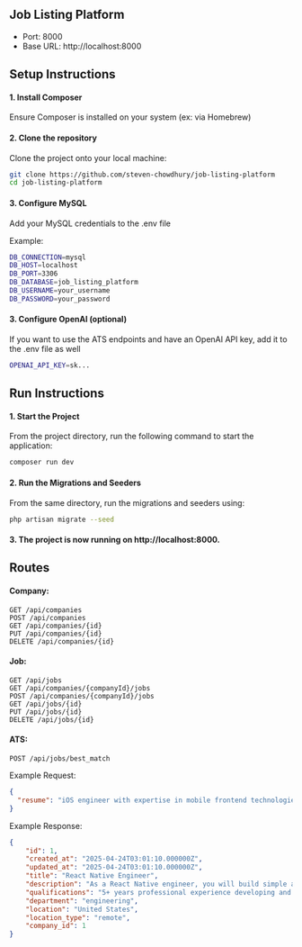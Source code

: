 ## Job Listing Platform
- Port: 8000
- Base URL: http://localhost:8000

## Setup Instructions
#### 1. Install Composer
Ensure Composer is installed on your system (ex: via Homebrew)

#### 2. Clone the repository
Clone the project onto your local machine:
```bash
git clone https://github.com/steven-chowdhury/job-listing-platform
cd job-listing-platform
```

#### 3. Configure MySQL
Add your MySQL credentials to the .env file

Example:
```bash
DB_CONNECTION=mysql
DB_HOST=localhost
DB_PORT=3306
DB_DATABASE=job_listing_platform
DB_USERNAME=your_username
DB_PASSWORD=your_password
```

#### 3. Configure OpenAI (optional)
If you want to use the ATS endpoints and have an OpenAI API key, add it to the .env file as well

```bash
OPENAI_API_KEY=sk...
```

## Run Instructions
#### 1. Start the Project
From the project directory, run the following command to start the application: 
```bash
composer run dev
```

#### 2. Run the Migrations and Seeders
From the same directory, run the migrations and seeders using: 
  ```bash
  php artisan migrate --seed
  ```

#### 3. The project is now running on http://localhost:8000.

## Routes

#### Company:
```
GET /api/companies  
POST /api/companies  
GET /api/companies/{id}  
PUT /api/companies/{id}  
DELETE /api/companies/{id}
```  

#### Job:
```
GET /api/jobs   
GET /api/companies/{companyId}/jobs 
POST /api/companies/{companyId}/jobs 
GET /api/jobs/{id} 
PUT /api/jobs/{id} 
DELETE /api/jobs/{id} 
```

#### ATS:
```http
POST /api/jobs/best_match
```

Example Request:
```json
{
  "resume": "iOS engineer with expertise in mobile frontend technologies." 
}
```

Example Response:
```json
{
    "id": 1,
    "created_at": "2025-04-24T03:01:10.000000Z",
    "updated_at": "2025-04-24T03:01:10.000000Z",
    "title": "React Native Engineer",
    "description": "As a React Native engineer, you will build simple and beautiful experiences for the crucial interactions people have with our platform every day.",
    "qualifications": "5+ years professional experience developing and deploying iOS and Android apps using React Native. Passion for your craft and care for the people you work with. You value quality across code, communication, and culture.",
    "department": "engineering",
    "location": "United States",
    "location_type": "remote",
    "company_id": 1
}
```

